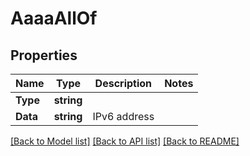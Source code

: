 # AaaaAllOf

## Properties

Name | Type | Description | Notes
------------ | ------------- | ------------- | -------------
**Type** | **string** |  | 
**Data** | **string** | IPv6 address | 

[[Back to Model list]](../README.md#documentation-for-models) [[Back to API list]](../README.md#documentation-for-api-endpoints) [[Back to README]](../README.md)


